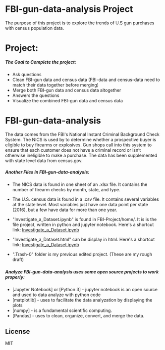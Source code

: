 # FBI-gun-data-analysis Project 

The purpose of this project is to explore the trends of U.S gun purchases with census population data. 

# Project:

##### The Goal to Complete the project:

  - Ask questions
  - Clean FBI-gun data and census data (FBI-data and census-data need to match their data together before merging)
  - Merge both FBI-gun data and census data altogether 
  - Answers the questions
  - Visualize the combined FBI-gun data and census data
  
# FBI-gun-data-analysis

The data comes from the FBI's National Instant Criminal Background Check System. 
The NICS is used by to determine whether a prospective buyer is eligible to buy firearms or explosives. 
Gun shops call into this system to ensure that each customer does not have a criminal record or isn’t otherwise ineligible to make a purchase. 
The data has been supplemented with state level data from census.gov.

##### Another Files in FBI-gun-data-analysis:
- The NICS data is found in one sheet of an .xlsx file. It contains the number of firearm checks by month, state, and type.

- The U.S. census data is found in a .csv file. It contains several variables at the state level. Most variables just have one data
point per state (2016), but a few have data for more than one year.

- "Investigate_a_Dataset.ipynb" is found in FBI-Project/home/. It is is the file project, written in python and jupyter notebook.
Here's a shortcut link: 
<a href="https://github.com/hwangmpaula/FBI-gun-data-analysis/blob/master/FBI-gun-project/home/Investigate_a_Dataset.ipynb">Investigate_a_Dataset.ipynb</a>

- "Investigate_a_Dataset.html" can be display in html.
Here's a shortcut link: 
<a href="https://github.com/hwangmpaula/FBI-gun-data-analysis/blob/master/FBI-gun-project/home/Investigate_a_Dataset%20(4).html">Investigate_a_Dataset.ipynb</a>

- ".Trash-0" folder is my previous edited project. (These are my rough draft)

### 

##### Analyze FBI-gun-data-analysis uses some open source projects to work properly:

* [Jupyter Notebook] or [Python 3] - jupyter notebook is an open source and used to data analyze with python code
* [matplotlib] - uses to facilitate the data analyzation by displaying the plots
* [numpy] - is a fundamental scientific computing.
* [Pandas] - uses to clean, organize, convert, and merge the data.


License
----
MIT

